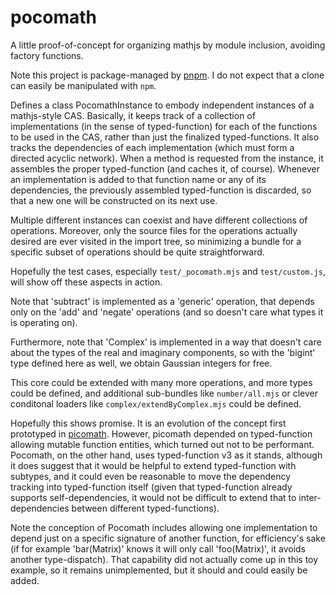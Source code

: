 # pocomath

A little proof-of-concept for organizing mathjs by module inclusion, avoiding factory functions.

Note this project is package-managed by [pnpm](https://pnpm.io/). I do not expect that a clone can easily be manipulated with `npm`.

Defines a class PocomathInstance to embody independent instances of a mathjs-style CAS. Basically, it keeps track of a collection of implementations (in the sense of typed-function) for each of the functions to be used in the CAS, rather than just the finalized typed-functions. It also tracks the dependencies of each implementation (which must form a directed acyclic network). When a method is requested from the instance, it assembles the proper typed-function (and caches it, of course). Whenever an implementation is added to that function name or any of its dependencies, the previously assembled typed-function is discarded, so that a new one will be constructed on its next use.

Multiple different instances can coexist and have different collections of operations. Moreover, only the source files for the operations actually desired are ever visited in the import tree, so minimizing a bundle for a specific subset of operations should be quite straightforward.

Hopefully the test cases, especially `test/_pocomath.mjs` and `test/custom.js`, will show off these aspects in action.

Note that 'subtract' is implemented as a 'generic' operation, that depends only on the 'add' and 'negate' operations (and so doesn't care what types it is operating on).

Furthermore, note that 'Complex' is implemented in a way that doesn't care about the types of the real and imaginary components, so with the 'bigint' type defined here as well, we obtain Gaussian integers for free.

This core could be extended with many more operations, and more types could be defined, and additional sub-bundles like `number/all.mjs` or clever conditonal loaders like `complex/extendByComplex.mjs` could be defined.

Hopefully this shows promise. It is an evolution of the concept first prototyped in [picomath](https://code.studioinfinity.org/glen/picomath). However, picomath depended on typed-function allowing mutable function entities, which turned out not to be performant. Pocomath, on the other hand, uses typed-function v3 as it stands, although it does suggest that it would be helpful to extend typed-function with subtypes, and it could even be reasonable to move the dependency tracking into typed-function itself (given that typed-function already supports self-dependencies, it would not be difficult to extend that to inter-dependencies between different typed-functions).

Note the conception of Pocomath includes allowing one implementation to depend just on a specific signature of another function, for efficiency's sake (if for example 'bar(Matrix)' knows it will only call 'foo(Matrix)', it avoids another type-dispatch). That capability did not actually come up in this toy example, so it remains unimplemented, but it should and could easily be added.
